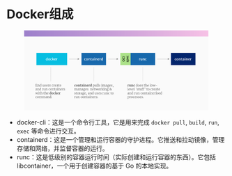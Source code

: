 # Docker组成

<figure><img src="../../.gitbook/assets/image (3) (1) (1) (1) (1) (1).png" alt=""><figcaption></figcaption></figure>

* docker-cli：这是一个命令行工具，它是用来完成 `docker pull`, `build`, `run`, `exec` 等命令进行交互。
* containerd：这是一个管理和运行容器的守护进程。它推送和拉动镜像，管理存储和网络，并监督容器的运行。
* runc：这是低级别的容器运行时间（实际创建和运行容器的东西）。它包括 libcontainer，一个用于创建容器的基于 Go 的本地实现。
